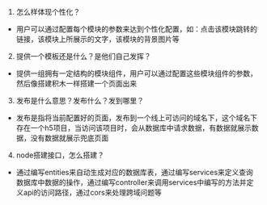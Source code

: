 1. 怎么样体现个性化？
- 用户可以通过配置每个模块的参数来达到个性化配置，如：点击该模块跳转的链接，该模块上所展示的文字，该模块的背景图片等

2. 提供一个模板还是什么？是他们自己发挥？
- 提供一组拥有一定结构的模块组件，用户可以通过配置这些模块组件的参数，然后像搭建积木一样搭建一个页面出来

3. 发布是什么意思？发布什么？发到哪里？
- 发布是指将当前配置好的页面，发布到一个线上可访问的域名下，这个域名下存在一个h5项目，当访问该项目时，会从数据库中请求数据，有数据就展示数据，没有数据就展示兜底页面

4. node搭建接口，怎么搭建？
- 通过编写entities来自动生成对应的数据库表，通过编写services来定义查询数据库中数据的操作，通过编写controller来调用services中编写的方法并定义api的访问路径，通过cors来处理跨域问题等
